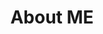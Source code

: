 ---
title: "About ME"
description: "this is meta description"
draft: false
bg_image: "images/featue-bg.jpg"
---